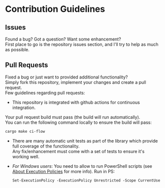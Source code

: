 # Contribution Guidelines
<!-- markdownlint-disable required-headers -->

## Issues

Found a bug? Got a question? Want some enhancement?<br>
First place to go is the repository issues section, and I'll try to help as much as possible.

## Pull Requests

Fixed a bug or just want to provided additional functionality?<br>
Simply fork this repository, implement your changes and create a pull request.<br>
Few guidelines regarding pull requests:

* This repository is integrated with github actions for continuous integration.<br>

Your pull request build must pass (the build will run automatically).<br>
You can run the following command locally to ensure the build will pass:

````sh
cargo make ci-flow
````

* There are many automatic unit tests as part of the library which provide full coverage of the functionality.<br>Any fix/enhancement must come with a set of tests to ensure it's working well.

- _For Windows users_: You need to allow to run PowerShell scripts (see [About Execution Policies](https:/go.microsoft.com/fwlink/?LinkID=135170) for more info). Run in PS:
    ```ps
    Set-ExecutionPolicy -ExecutionPolicy Unrestricted -Scope CurrentUser
    ```
